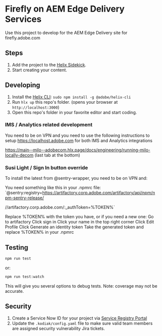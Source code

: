 # Firefly on AEM Edge Delivery Services
Use this project to develop for the AEM Edge Delivery site for firefly.adobe.com

## Steps
1. Add the project to the [Helix Sidekick](https://github.com/adobe/helix-sidekick).
2. Start creating your content.

## Developing
1. Install the [Helix CLI](https://github.com/adobe/helix-cli): `sudo npm install -g @adobe/helix-cli`
1. Run `hlx up` this repo's folder. (opens your browser at `http://localhost:3000`)
1. Open this repo's folder in your favorite editor and start coding.

### IMS / Analytics related development
You need to be on VPN and you need to use the following instructions to setup https://localhost.adobe.com for both IMS and Analytics integrations

https://main--milo--adobecom.hlx.page/docs/engineering/running-milo-locally-decom (last tab at the bottom)

### Susi Light / Sign In button override
To install the latest from @sentry-wrapper, you need to be on VPN and:

You need something like this in your .npmrc file:
`@sentry:registry=https://artifactory.corp.adobe.com/artifactory/api/npm/npm-sentry-release/

//artifactory.corp.adobe.com/:_authToken=%TOKEN%`

Replace %TOKEN% with the token you have, or if you need a new one:
Go to artifactory
Click sign in
Click your name in the top right corner
Click Edit Profile
Click Generate an identity token
Take the generated token and replace %TOKEN% in your .npmrc

## Testing
```sh
npm run test
```
or:
```sh
npm run test:watch
```
This will give you several options to debug tests. Note: coverage may not be accurate.

## Security
1. Create a Service Now ID for your project via [Service Registry Portal](https://adobe.service-now.com/service_registry_portal.do#/search)
2. Update the `.kodiak/config.yaml` file to make sure valid team members are assigned security vulnerability Jira tickets.
